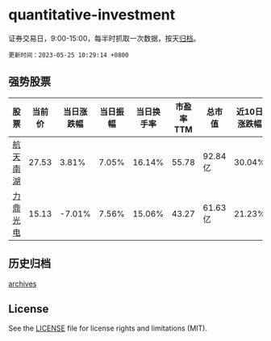 # quantitative-investment

证券交易日，9:00-15:00，每半时抓取一次数据，按天[归档](archives)。

`更新时间：2023-05-25 10:29:14 +0800`

## 强势股票

|股票|当前价|当日涨跌幅|当日振幅|当日换手率|市盈率TTM|总市值|近10日涨跌幅|
|----|----|----|----|----|----|----|----|
|[航天南湖](https://xueqiu.com/S/SH688552)|27.53|3.81%|7.05%|16.14%|55.78|92.84亿|30.04%|
|[力鼎光电](https://xueqiu.com/S/SH605118)|15.13|-7.01%|7.56%|15.06%|43.27|61.63亿|21.23%|

## 历史归档

[archives](archives)

## License

See the [LICENSE](LICENSE) file for license rights and limitations (MIT).